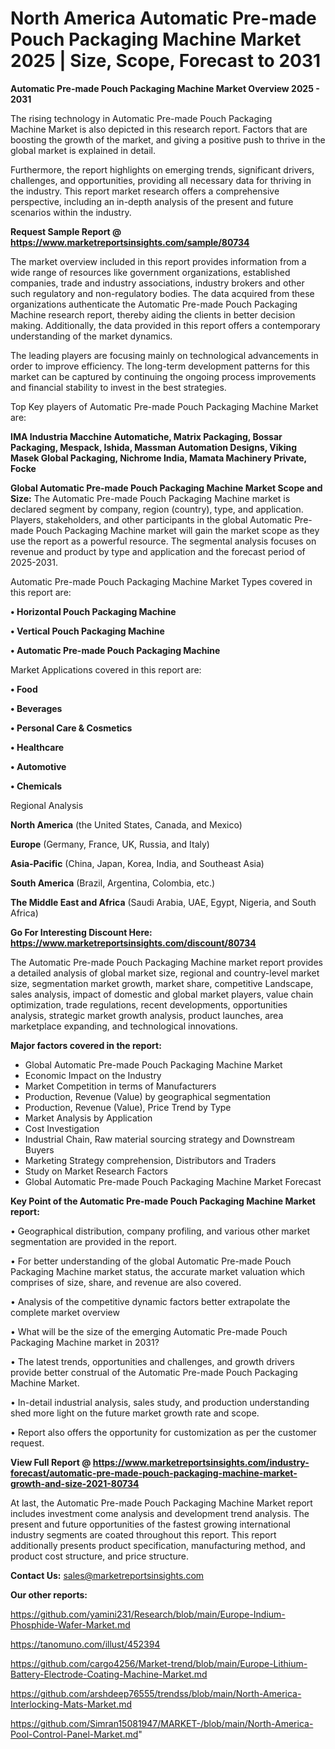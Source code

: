 # North America Automatic Pre-made Pouch Packaging Machine Market 2025 | Size, Scope, Forecast to 2031

<Strong> Automatic Pre-made Pouch Packaging Machine Market Overview 2025 - 2031</strong>

The rising technology in Automatic Pre-made Pouch Packaging Machine Market is also depicted in this research report. Factors that are boosting the growth of the market, and giving a positive push to thrive in the global market is explained in detail.

Furthermore, the report highlights on emerging trends, significant drivers, challenges, and opportunities, providing all necessary data for thriving in the industry. This report market research offers a comprehensive perspective, including an in-depth analysis of the present and future scenarios within the industry.

<strong>Request Sample Report @ <a href=https://www.marketreportsinsights.com/sample/80734>https://www.marketreportsinsights.com/sample/80734</a></strong>

The market overview included in this report provides information from a wide range of resources like government organizations, established companies, trade and industry associations, industry brokers and other such regulatory and non-regulatory bodies. The data acquired from these organizations authenticate the Automatic Pre-made Pouch Packaging Machine research report, thereby aiding the clients in better decision making. Additionally, the data provided in this report offers a contemporary understanding of the market dynamics.

The leading players are focusing mainly on technological advancements in order to improve efficiency. The long-term development patterns for this market can be captured by continuing the ongoing process improvements and financial stability to invest in the best strategies.

Top Key players of Automatic Pre-made Pouch Packaging Machine Market are:

<strong>IMA Industria Macchine Automatiche, Matrix Packaging, Bossar Packaging, Mespack, Ishida, Massman Automation Designs, Viking Masek Global Packaging, Nichrome India, Mamata Machinery Private, Focke</strong>

<strong><b>Global Automatic Pre-made Pouch Packaging Machine Market Scope and Size:</b></strong>
The Automatic Pre-made Pouch Packaging Machine market is declared segment by company, region (country), type, and application. Players, stakeholders, and other participants in the global Automatic Pre-made Pouch Packaging Machine market will gain the market scope as they use the report as a powerful resource. The segmental analysis focuses on revenue and product by type and application and the forecast period of 2025-2031.

Automatic Pre-made Pouch Packaging Machine Market Types covered in this report are:

<strong>• Horizontal Pouch Packaging Machine

• Vertical Pouch Packaging Machine

• Automatic Pre-made Pouch Packaging Machine</strong>

Market Applications covered in this report are:

<strong>• Food

• Beverages

• Personal Care & Cosmetics

• Healthcare

• Automotive

• Chemicals</strong> 

Regional Analysis

<strong>North America</strong> (the United States, Canada, and Mexico)

<strong>Europe</strong> (Germany, France, UK, Russia, and Italy)

<strong>Asia-Pacific</strong> (China, Japan, Korea, India, and Southeast Asia)

<strong>South America</strong> (Brazil, Argentina, Colombia, etc.)

<strong>The Middle East and Africa</strong> (Saudi Arabia, UAE, Egypt, Nigeria, and South Africa)

<strong>Go For Interesting Discount Here: <a href=https://www.marketreportsinsights.com/discount/80734>https://www.marketreportsinsights.com/discount/80734</a></strong>

The Automatic Pre-made Pouch Packaging Machine market report provides a detailed analysis of global market size, regional and country-level market size, segmentation market growth, market share, competitive Landscape, sales analysis, impact of domestic and global market players, value chain optimization, trade regulations, recent developments, opportunities analysis, strategic market growth analysis, product launches, area marketplace expanding, and technological innovations.

<strong><b>Major factors covered in the report:</b></strong>
<ul>
  <li>Global Automatic Pre-made Pouch Packaging Machine Market </li>
  <li>Economic Impact on the Industry</li>
  <li>Market Competition in terms of Manufacturers</li>
  <li>Production, Revenue (Value) by geographical segmentation</li>
  <li>Production, Revenue (Value), Price Trend by Type</li>
  <li>Market Analysis by Application</li>
  <li>Cost Investigation</li>
  <li>Industrial Chain, Raw material sourcing strategy and Downstream Buyers</li>
  <li>Marketing Strategy comprehension, Distributors and Traders</li>
  <li>Study on Market Research Factors</li>
  <li>Global Automatic Pre-made Pouch Packaging Machine Market Forecast</li>
</ul>

<strong><b>Key Point of the Automatic Pre-made Pouch Packaging Machine Market report:</b></strong>

• Geographical distribution, company profiling, and various other market segmentation are provided in the report.

• For better understanding of the global Automatic Pre-made Pouch Packaging Machine market status, the accurate market valuation which comprises of size, share, and revenue are also covered.

• Analysis of the competitive dynamic factors better extrapolate the complete market overview

• What will be the size of the emerging Automatic Pre-made Pouch Packaging Machine market in 2031?

• The latest trends, opportunities and challenges, and growth drivers provide better construal of the Automatic Pre-made Pouch Packaging Machine Market.

• In-detail industrial analysis, sales study, and production understanding shed more light on the future market growth rate and scope.

• Report also offers the opportunity for customization as per the customer request.

<strong><b>View Full Report @ <a href=https://www.marketreportsinsights.com/industry-forecast/automatic-pre-made-pouch-packaging-machine-market-growth-and-size-2021-80734>https://www.marketreportsinsights.com/industry-forecast/automatic-pre-made-pouch-packaging-machine-market-growth-and-size-2021-80734</a></b></strong>


At last, the Automatic Pre-made Pouch Packaging Machine Market report includes investment come analysis and development trend analysis. The present and future opportunities of the fastest growing international industry segments are coated throughout this report. This report additionally presents product specification, manufacturing method, and product cost structure, and price structure.

<strong>Contact Us:</strong>
sales@marketreportsinsights.com

<strong>Our other reports:</strong>

<a href=https://github.com/yamini231/Research/blob/main/Europe-Indium-Phosphide-Wafer-Market.md>https://github.com/yamini231/Research/blob/main/Europe-Indium-Phosphide-Wafer-Market.md</a>

<a href=https://tanomuno.com/illust/452394>https://tanomuno.com/illust/452394</a>

<a href=https://github.com/cargo4256/Market-trend/blob/main/Europe-Lithium-Battery-Electrode-Coating-Machine-Market.md>https://github.com/cargo4256/Market-trend/blob/main/Europe-Lithium-Battery-Electrode-Coating-Machine-Market.md</a>

<a href=https://github.com/arshdeep76555/trendss/blob/main/North-America-Interlocking-Mats-Market.md>https://github.com/arshdeep76555/trendss/blob/main/North-America-Interlocking-Mats-Market.md</a>

<a href=https://github.com/Simran15081947/MARKET-/blob/main/North-America-Pool-Control-Panel-Market.md>https://github.com/Simran15081947/MARKET-/blob/main/North-America-Pool-Control-Panel-Market.md</a>"
